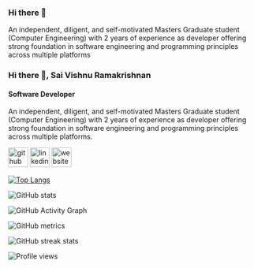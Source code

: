 ### Hi there 👋

An independent, diligent, and self-motivated Masters Graduate student (Computer Engineering) with 2 years of 
experience as developer offering strong foundation in software engineering and programming principles across 
multiple platforms

### Hi there 👋, Sai Vishnu Ramakrishnan
#### Software Developer
An independent, diligent, and self-motivated Masters Graduate student (Computer Engineering) with 2 years of 
experience as developer offering strong foundation in software engineering and programming principles across 
multiple platforms.



[<img src='https://cdn.jsdelivr.net/npm/simple-icons@3.0.1/icons/github.svg' alt='github' height='40'>](https://github.com/https://github.com/SaiVishnuRamakrishnan)  [<img src='https://cdn.jsdelivr.net/npm/simple-icons@3.0.1/icons/linkedin.svg' alt='linkedin' height='40'>](https://www.linkedin.com/in/https://www.linkedin.com/in/saivishnur//)  [<img src='https://cdn.jsdelivr.net/npm/simple-icons@3.0.1/icons/icloud.svg' alt='website' height='40'>](https://saivishnuramakrishnan.github.io/)  

[![Top Langs](https://github-readme-stats.vercel.app/api/top-langs/?username=https://github.com/SaiVishnuRamakrishnan)](https://github.com/anuraghazra/github-readme-stats)

![GitHub stats](https://github-readme-stats.vercel.app/api?username=https://github.com/SaiVishnuRamakrishnan&show_icons=true&count_private=true)  

![GitHub Activity Graph](https://activity-graph.herokuapp.com/graph?username=https://github.com/SaiVishnuRamakrishnan)  

![GitHub metrics](https://metrics.lecoq.io/https://github.com/SaiVishnuRamakrishnan)  

![GitHub streak stats](https://streak-stats.demolab.com/?user=https://github.com/SaiVishnuRamakrishnan)  

![Profile views](https://gpvc.arturio.dev/https://github.com/SaiVishnuRamakrishnan)  
